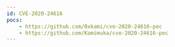 ```yaml
---
id: CVE-2020-24616
pocs:
    - https://github.com/0xkami/cve-2020-24616-poc
    - https://github.com/Kamimuka/cve-2020-24616-poc
---
```

